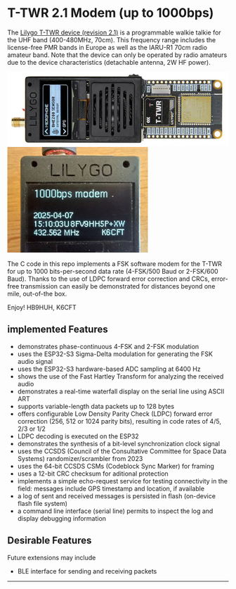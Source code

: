 # T-TWR 2.1 Modem (up to 1000bps)

The [Lilygo T-TWR device (revision
2.1)](https://github.com/Xinyuan-LilyGO/T-TWR) is a programmable
walkie talkie for the UHF band (400-480MHz, 70cm). This frequency range
includes the license-free PMR bands in Europe as well as the IARU-R1
70cm radio amateur band. Note that the device can only be operated by
radio amateurs due to the device characteristics (detachable antenna,
2W HF power).

![T-TWR r2.1](t-twr-r2.1.jpg)![T-TWR closeup](t-twr-demo.jpg)

The C code in this repo implements a FSK software modem for the T-TWR
for up to 1000 bits-per-second data rate (4-FSK/500 Baud or 2-FSK/600
Baud). Thanks to the use of LDPC forward error correction and CRCs,
error-free transmission can easily be demonstrated for distances
beyond one mile, out-of-the box.

Enjoy! HB9HUH, K6CFT

## implemented Features

- demonstrates phase-continuous 4-FSK and 2-FSK modulation
- uses the ESP32-S3 Sigma-Delta modulation for generating the FSK audio signal
- uses the ESP32-S3 hardware-based ADC sampling at 6400 Hz
- shows the use of the Fast Hartley Transform for analyzing the received audio
- demonstrates a real-time waterfall display on the serial line using ASCII ART
- supports variable-length data packets up to 128 bytes
- offers configurable Low Density Parity Check (LDPC) forward error correction (256, 512 or 1024 parity bits), resulting in code rates of 4/5, 2/3 or 1/2
- LDPC decoding is executed on the ESP32
- demonstrates the synthesis of a bit-level synchronization clock signal
- uses the CCSDS (Council of the Consultative Committee for Space Data Systems) randomizer/scrambler from 2023
- uses the 64-bit CCSDS CSMs (Codeblock Sync Marker) for framing
- uses a 12-bit CRC checksum for aditional protection
- implements a simple echo-request service for testing connectivity in the field: messages include GPS timestamp and location, if available
- a log of sent and received messages is persisted in flash (on-device flash file system)
- a command line interface (serial line) permits to inspect the log and display debugging information


## Desirable Features

Future extensions may include

- BLE interface for sending and receiving packets


---
